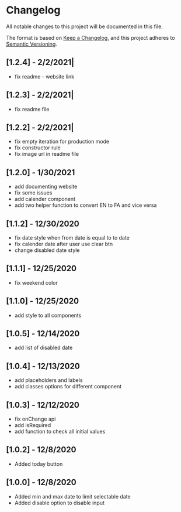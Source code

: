# Changelog

All notable changes to this project will be documented in this file.

The format is based on [Keep a Changelog](https://keepachangelog.com/en/1.0.0/),
and this project adheres to [Semantic Versioning](https://semver.org/spec/v2.0.0.html).

## [1.2.4] - 2/2/2021|

- fix readme - website link

## [1.2.3] - 2/2/2021|

- fix readme file

## [1.2.2] - 2/2/2021|

- fix empty iteration for production mode
- fix constructor rule
- fix image url in readme file

## [1.2.0] - 1/30/2021

- add documenting website
- fix some issues
- add calender component
- add two helper function to convert EN to FA and vice versa

## [1.1.2] - 12/30/2020

- fix date style when from date is equal to to date
- fix calender date after user use clear btn
- change disabled date style

## [1.1.1] - 12/25/2020

- fix weekend color

## [1.1.0] - 12/25/2020

- add style to all components

## [1.0.5] - 12/14/2020

- add list of disabled date

## [1.0.4] - 12/13/2020

- add placeholders and labels
- add classes options for different component

## [1.0.3] - 12/12/2020

- fix onChange api
- add isRequired
- add function to check all initial values

## [1.0.2] - 12/8/2020

- Added today button

## [1.0.0] - 12/8/2020

- Added min and max date to limit selectable date
- Added disable option to disable input
